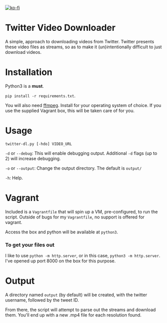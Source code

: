 [![ko-fi](https://www.ko-fi.com/img/githubbutton_sm.svg)](https://ko-fi.com/h4ckninja)

Twitter Video Downloader
========================

A simple, approach to downloading videos from Twitter. Twitter presents these video files as streams, so as to make it (un)intentionally difficult to just download videos.


Installation
============

Python3 is a **must**.

`pip install -r requirements.txt`.

You will also need [ffmpeg](https://ffmpeg.org/). Install for your operating system of choice. If you use the supplied Vagrant box, this will be taken care of for you.

Usage
=====

`twitter-dl.py [-hdo] VIDEO_URL`

`-d` or `--debug`: This will enable debugging output. Additional `-d` flags (up to 2) will increase debugging.

`-o` or `--output`: Change the output directory. The default is `output/`

`-h`: Help.


Vagrant
=======

Included is a `Vagrantfile` that will spin up a VM, pre-configured, to run the script. Outside of bugs for my `Vagrantfile`, no support is offered for vagrant.

Access the box and python will be available at `python3`.

### To get your files out

I like to use `python -m http.server`, or in this case, `python3 -m http.server`. I've opened up port 8000 on the box for this purpose.

Output
======

A directory named `output` (by default) will be created, with the twitter username, followed by the tweet ID.

From there, the script will attempt to parse out the streams and download them. You'll end up with a new .mp4 file for each resolution found.
